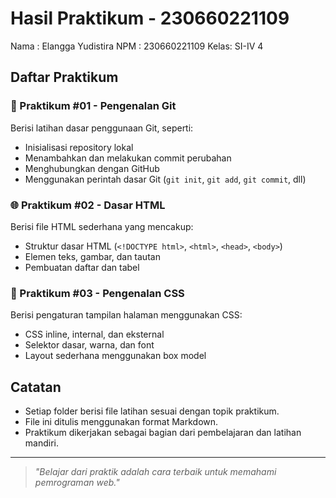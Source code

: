 # Hasil Praktikum - 230660221109

Nama : Elangga Yudistira
NPM  : 230660221109
Kelas: SI-IV 4

## Daftar Praktikum

### 🧰 Praktikum #01 - Pengenalan Git
Berisi latihan dasar penggunaan Git, seperti:
- Inisialisasi repository lokal
- Menambahkan dan melakukan commit perubahan
- Menghubungkan dengan GitHub
- Menggunakan perintah dasar Git (`git init`, `git add`, `git commit`, dll)

### 🌐 Praktikum #02 - Dasar HTML
Berisi file HTML sederhana yang mencakup:
- Struktur dasar HTML (`<!DOCTYPE html>`, `<html>`, `<head>`, `<body>`)
- Elemen teks, gambar, dan tautan
- Pembuatan daftar dan tabel

### 🎨 Praktikum #03 - Pengenalan CSS
Berisi pengaturan tampilan halaman menggunakan CSS:
- CSS inline, internal, dan eksternal
- Selektor dasar, warna, dan font
- Layout sederhana menggunakan box model

## Catatan

- Setiap folder berisi file latihan sesuai dengan topik praktikum.
- File ini ditulis menggunakan format Markdown.
- Praktikum dikerjakan sebagai bagian dari pembelajaran dan latihan mandiri.

---

> _"Belajar dari praktik adalah cara terbaik untuk memahami pemrograman web."_
